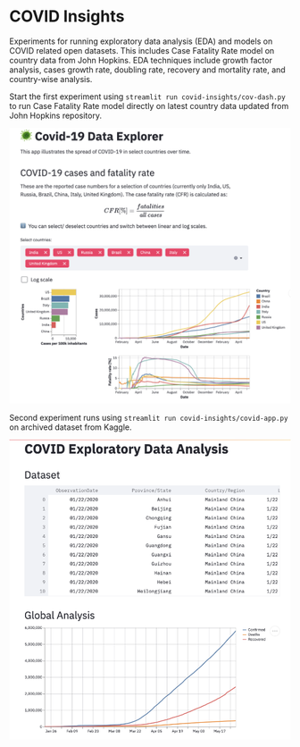 # COVID Insights

Experiments for running exploratory data analysis (EDA) and models on COVID related open datasets. This includes Case Fatality Rate model on country data from John Hopkins. EDA techniques include growth factor analysis, cases growth rate, doubling rate, recovery and mortality rate, and country-wise analysis.

Start the first experiment using `streamlit run covid-insights/cov-dash.py` to run Case Fatality Rate model directly on latest country data updated from John Hopkins repository.

![](cfr.png)

Second experiment runs using `streamlit run covid-insights/covid-app.py` on archived dataset from Kaggle.

![](covid-app.png)

